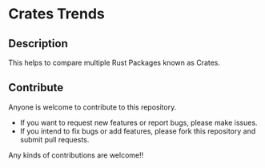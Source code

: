 # Crates Trends

## Description

This helps to compare multiple Rust Packages known as Crates.

## Contribute

Anyone is welcome to contribute to this repository.

- If you want to request new features or report bugs, please make issues.
- If you intend to fix bugs or add features, please fork this repository and submit pull requests.

Any kinds of contributions are welcome!!

